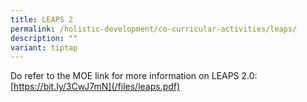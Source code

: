 ```yaml
---
title: LEAPS 2
permalink: /holistic-development/co-curricular-activities/leaps/
description: ""
variant: tiptap
---
```

Do refer to the MOE link for more information on LEAPS 2.0: [https://bit.ly/3CwJ7mN](/files/leaps.pdf)